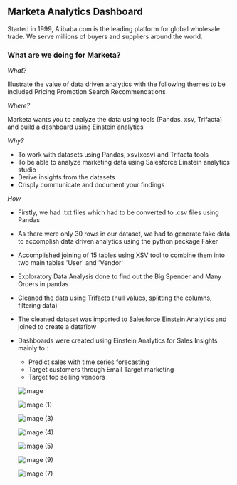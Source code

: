 ## Marketa Analytics Dashboard

Started in 1999, Alibaba.com is the leading platform for global wholesale trade. We serve millions of buyers and suppliers around the world.

### What are we doing for Marketa?

*What?*

Illustrate the value of data driven analytics with the following themes to be included 
Pricing 
Promotion 
Search 
Recommendations 

*Where?*

Marketa wants you to analyze the data using tools (Pandas, xsv, Trifacta) and build a dashboard using Einstein analytics

*Why?*

- To work with datasets using Pandas, xsv(xcsv) and Trifacta tools 
- To be able to analyze marketing data using Salesforce Einstein analytics studio 
- Derive insights from the datasets 
- Crisply communicate and document your findings

*How*

- Firstly, we had .txt files which had to be converted to .csv files using Pandas
- As there were only 30 rows in our dataset, we had to generate fake data to accomplish data driven analytics using the python package Faker
- Accomplished joining of 15 tables using XSV tool to combine them into two main tables 'User' and 'Vendor'
- Exploratory Data Analysis done to find out the Big Spender and Many Orders in pandas
- Cleaned the data using Trifacto (null values, splitting the columns, filtering data)
- The cleaned dataset was imported to Salesforce Einstein Analytics and joined to create a dataflow
- Dashboards were created using Einstein Analytics for Sales Insights mainly to :
  - Predict sales with time series forecasting
  - Target customers through Email Target marketing 
  - Target top selling vendors
  
  ![image](https://user-images.githubusercontent.com/46007043/74566156-da77b180-4f40-11ea-9432-e8262a394db7.png)
  
  ![image (1)](https://user-images.githubusercontent.com/46007043/74566267-19a60280-4f41-11ea-918a-821022694482.png)
  
  ![image (3)](https://user-images.githubusercontent.com/46007043/74571164-74dcf280-4f4b-11ea-93de-f2e6cb4a0b76.png)
  
  ![image (4)](https://user-images.githubusercontent.com/46007043/74571171-760e1f80-4f4b-11ea-9036-2c7295bdd7ea.png)
  
  ![image (5)](https://user-images.githubusercontent.com/46007043/74571179-77d7e300-4f4b-11ea-91c6-eb429fc92f2d.png)
  
  ![image (9)](https://user-images.githubusercontent.com/46007043/74574210-e9666000-4f50-11ea-8564-c78f09bfd50b.png)
  
  ![image (7)](https://user-images.githubusercontent.com/46007043/74574219-eec3aa80-4f50-11ea-86f9-88228ca04382.png)

